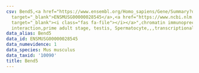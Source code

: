 ```yaml
---
csv: Bend5,<a href="https://www.ensembl.org/Homo_sapiens/Gene/Summary?db=core;g=ENSMUSG00000028545"
  target="_blank">ENSMUSG00000028545</a>,<a href="https://www.ncbi.nlm.nih.gov/pubmed/25450459"
  target="_blank"><i class="fas fa-file"></i></a>",chromatin immunoprecipitation assay,direct
  interaction,prime adult stage, testis, Spermatocyte,,,transcriptional regulation,
data_alias: Bend5
data_id: ENSMUSG00000028545
data_numevidence: 1
data_species: Mus musculus
data_taxid: '10090'
title: Bend5
---
```

